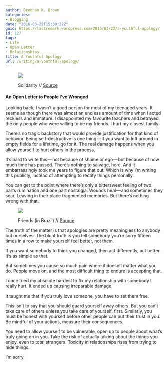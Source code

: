 ```yaml
---
author: Brennan K. Brown
categories:
- Blogging
date: "2016-03-22T15:39:22Z"
guid: https://lastremark.wordpress.com/2016/03/22/a-youthful-apology/
id: 127
tags:
- Life
- Open Letter
- Relationships
title: A Youthful Apology
url: /writing/a-youthful-apology/
---
```


<figure class="wp-caption">

<img data-width="1024" data-height="823" src="https://cdn-images-1.medium.com/max/1200/1*EM1vz8fjM0MdVA80wqMMHA.jpeg" /> <figcaption class="wp-caption-text">Solidarity // <a href="https://www.flickr.com/photos/bennyseidelman/24804902164" target="_blank" rel="noopener noreferrer">Source</a></figcaption></figure>

#### An Open Letter to People I’ve Wronged

<span>L</span>ooking back, I wasn’t a good person for most of my teenaged years. It seems as though there was almost an endless amount of time when I acted reckless and immature. I disappointed my favourite teachers and betrayed the only people who were willing to be my friends. I hurt my closest family.

There’s no tragic backstory that would provide justification for that kind of behavior. Being self-destructive is one thing — if you want to loft around in empty fields for a lifetime, go for it. The real damage happens when you allow yourself to hurt others in the process.

<!--more-->

It’s hard to write this — not because of shame or ego — but because of how much time has passed. There’s nothing to salvage, here. And it embarrassingly took me years to figure that out. Which is why I’m writing this publicly, instead of attempting to rectify things personally.

You can get to the point where there’s only a bittersweet feeling of two parts rumination and one part nostalgia. Wounds heal — and sometimes they scar. Leaving in their place fragmented memories. But there’s nothing wrong with that.

<figure class="wp-caption">

<img data-width="833" data-height="1024" src="https://cdn-images-1.medium.com/max/600/1*cOXBVMmQ6ZgDAIc4SuhwFg.jpeg" /> <figcaption class="wp-caption-text">Friends (in Brazil) // <a href="https://www.flickr.com/photos/dfuster74/21961953278" target="_blank" rel="noopener noreferrer">Source</a></figcaption></figure>

The truth of the matter is that apologies are pretty meaningless to anybody but ourselves. The blunt truth is you tell somebody you’re sorry fifteen times in a row to make yourself feel better, not them.

If you want somebody to think you changed, then act differently, act better. It’s as simple as that.

But sometimes you cause so much pain where it doesn’t matter what you do. People move on, and the most difficult thing to endure is accepting that.

I once tried my absolute hardest to fix my relationship with somebody I really hurt. It ended up causing irreparable damage.

It taught me that if you truly love someone, you have to set them free.

<span>T</span>his isn’t to say that you should guard yourself away others. But you can’t take care of others unless you take care of yourself, first. Similarly, you must be honest with yourself before other people can put their trust in you. Be mindful of your actions, measure their consequences.

You need to allow yourself to be vulnerable, open up to people about what’s truly going on in you. Take the risk of actually talking about the things you enjoy, even to total strangers. Toxicity in relationships rises from trying to hide things.

I’m sorry.
